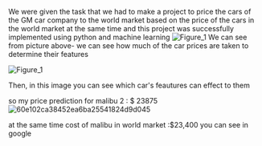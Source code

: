 We were given the task that we had to make a project to price the cars of the GM car company to the world market based on the price of the cars in the world market at the same time and this project was successfully implemented using python and machine learning
![Figure_1](https://user-images.githubusercontent.com/107759098/193817907-aced131f-3432-4e55-9dd4-606e1ba0ca9a.png)
We can see from picture above- we can see how much of the car prices are taken to determine their features


![Figure_1](https://user-images.githubusercontent.com/107759098/193818646-3d86c114-375d-4f91-be28-add87379bf47.png)

Then, in this image you can see which car's feautures can effect  to them


so my price prediction for malibu 2 : $ 23875
![60e102ca38452ea6ba25541824d9d045](https://user-images.githubusercontent.com/107759098/192238659-e67a4ba8-a1a6-4cc3-9469-181b9f2a1a68.jpg)

at the same time cost of malibu in world market :$23,400 you can see in google

